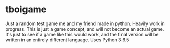 # tboigame
Just a random test game me and my friend made in python. Heavily work in progress.
This is just a game concept, and will not become an actual game. It's just to see if a game like this would work, and the final version will be written in an entirely different language.
Uses Python 3.6.5


